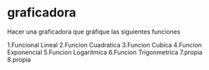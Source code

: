 # graficadora

Hacer una graficadora que gráfique las siguientes funciones

1.Funcional Lineal
2.Funcion  Cuadratica
3.Funcion Cubica
4.Funcion Exponencial
5.Funcion Logaritmica
6.Funcion Trigonmetrica
7.propia
8.propia

